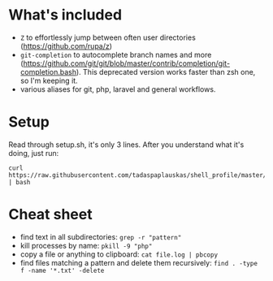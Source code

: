 # What's included
- `Z` to effortlessly jump between often user directories (https://github.com/rupa/z)
- `git-completion` to autocomplete branch names and more (https://github.com/git/git/blob/master/contrib/completion/git-completion.bash). This deprecated version works faster than zsh one, so I'm keeping it.
- various aliases for git, php, laravel and general workflows.

# Setup

Read through setup.sh, it's only 3 lines. After you understand what it's doing, just run:
```
curl https://raw.githubusercontent.com/tadaspaplauskas/shell_profile/master/setup.sh | bash
```

# Cheat sheet

* find text in all subdirectories: `grep -r "pattern"`
* kill processes by name: `pkill -9 "php"`
* copy a file or anything to clipboard: `cat file.log | pbcopy`
* find files matching a pattern and delete them recursively: `find . -type f -name '*.txt' -delete`

